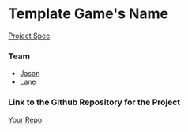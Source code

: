 # Template Game's Name
[Project Spec](https://github.com/turingschool/lesson_plans/blob/master/ruby_04-apis_and_scalability/gametime_project.markdown)

### Team
- [Jason](https://github.com/Automatic365)
- [Lane](https://github.com/Laner12)

### Link to the Github Repository for the Project
[Your Repo]()
